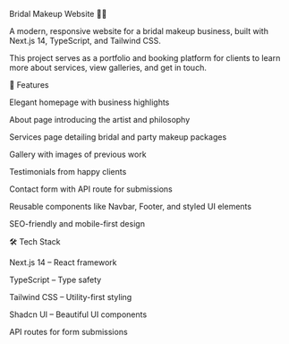Bridal Makeup Website 💄✨

A modern, responsive website for a bridal makeup business, built with Next.js 14, TypeScript, and Tailwind CSS.

This project serves as a portfolio and booking platform for clients to learn more about services, view galleries, and get in touch.

🚀 Features

Elegant homepage with business highlights

About page introducing the artist and philosophy

Services page detailing bridal and party makeup packages

Gallery with images of previous work

Testimonials from happy clients

Contact form with API route for submissions

Reusable components like Navbar, Footer, and styled UI elements

SEO-friendly and mobile-first design

🛠️ Tech Stack

Next.js 14
 – React framework

TypeScript
 – Type safety

Tailwind CSS
 – Utility-first styling

Shadcn UI
 – Beautiful UI components

API routes for form submissions
